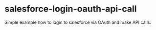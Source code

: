# salesforce-login-oauth-api-call
Simple example how to login to salesforce via OAuth and make API calls.
